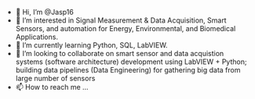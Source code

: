 - 👋 Hi, I’m @Jasp16
- 👀 I’m interested in Signal Measurement & Data Acquisition, Smart Sensors, and automation for Energy, Environmental, and Biomedical Applications.
- 🌱 I’m currently learning Python, SQL, LabVIEW.
- 💞️ I’m looking to collaborate on smart sensor and data acquistion systems (software architecture) development using LabVIEW + Python; building data pipelines (Data Engineering) for gathering big data from large number of sensors
- 📫 How to reach me ...

<!---
Jasp16/Jasp16 is a ✨ special ✨ repository because its `README.md` (this file) appears on your GitHub profile.
You can click the Preview link to take a look at your changes.
--->
